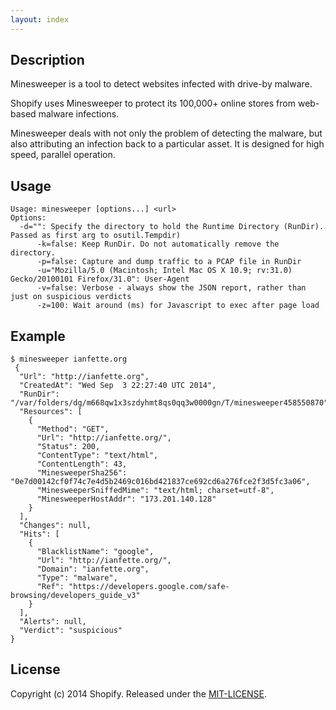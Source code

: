 ```yaml
---
layout: index
---
```


## Description

Minesweeper is a tool to detect websites infected with drive-by malware.

Shopify uses Minesweeper to protect its 100,000+ online stores from web-based malware infections.

Minesweeper deals with not only the problem of detecting the malware, but also attributing an infection back to a particular asset. It is designed for high speed, parallel operation.

## Usage

	Usage: minesweeper [options...] <url>
	Options:
	  -d="": Specify the directory to hold the Runtime Directory (RunDir). Passed as first arg to osutil.Tempdir)
      	  -k=false: Keep RunDir. Do not automatically remove the directory.
      	  -p=false: Capture and dump traffic to a PCAP file in RunDir
      	  -u="Mozilla/5.0 (Macintosh; Intel Mac OS X 10.9; rv:31.0) Gecko/20100101 Firefox/31.0": User-Agent
      	  -v=false: Verbose - always show the JSON report, rather than just on suspicious verdicts
      	  -z=100: Wait around (ms) for Javascript to exec after page load

## Example

	$ minesweeper ianfette.org
	 {
	  "Url": "http://ianfette.org",
	  "CreatedAt": "Wed Sep  3 22:27:40 UTC 2014",
	  "RunDir": "/var/folders/dg/m668qw1x3szdyhmt8qs0qq3w0000gn/T/minesweeper458550870",
	  "Resources": [
	    {
	      "Method": "GET",
	      "Url": "http://ianfette.org/",
	      "Status": 200,
	      "ContentType": "text/html",
	      "ContentLength": 43,
	      "MinesweeperSha256": "0e7d00142cf0f74c7e4d5b2469c016bd421837ce692cd6a276fce2f3d5fc3a06",
	      "MinesweeperSniffedMime": "text/html; charset=utf-8",
	      "MinesweeperHostAddr": "173.201.140.128"
	    }
	  ],
	  "Changes": null,
	  "Hits": [
	    {
	      "BlacklistName": "google",
	      "Url": "http://ianfette.org/",
	      "Domain": "ianfette.org",
	      "Type": "malware",
	      "Ref": "https://developers.google.com/safe-browsing/developers_guide_v3"
	    }
	  ],
	  "Alerts": null,
	  "Verdict": "suspicious"
	}

## License

Copyright (c) 2014 Shopify. Released under the [MIT-LICENSE](http://opensource.org/licenses/MIT).
